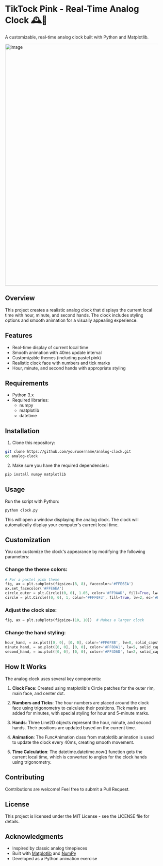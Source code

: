 # TikTock Pink - Real-Time Analog Clock 🕰️🎀

A customizable, real-time analog clock built with Python and Matplotlib.

<img width="794" alt="image" src="https://github.com/user-attachments/assets/1a97f260-7347-4919-b8ad-1c1f5b4fc088" />

## Overview

This project creates a realistic analog clock that displays the current local time with hour, minute, and second hands. The clock includes styling options and smooth animation for a visually appealing experience.

## Features

- Real-time display of current local time
- Smooth animation with 40ms update interval
- Customizable themes (including pastel pink)
- Realistic clock face with numbers and tick marks
- Hour, minute, and second hands with appropriate styling

## Requirements

- Python 3.x
- Required libraries:
  - numpy
  - matplotlib
  - datetime

## Installation

1. Clone this repository:
```bash
git clone https://github.com/yourusername/analog-clock.git
cd analog-clock
```

2. Make sure you have the required dependencies:
```bash
pip install numpy matplotlib
```

## Usage

Run the script with Python:

```bash
python clock.py
```

This will open a window displaying the analog clock. The clock will automatically display your computer's current local time.

## Customization

You can customize the clock's appearance by modifying the following parameters:

### Change the theme colors:
```python
# For a pastel pink theme
fig, ax = plt.subplots(figsize=(8, 8), facecolor='#FFE6EA')
ax.set_facecolor('#FFE6EA')
circle_outer = plt.Circle((0, 0), 1.05, color='#FF9AAD', fill=True, lw=0)
circle = plt.Circle((0, 0), 1, color='#FFF0F3', fill=True, lw=2, ec='#FFAEC0')
```

### Adjust the clock size:
```python
fig, ax = plt.subplots(figsize=(10, 10))  # Makes a larger clock
```

### Change the hand styling:
```python
hour_hand, = ax.plot([0, 0], [0, 0], color='#FF6F8B', lw=8, solid_capstyle='round')
minute_hand, = ax.plot([0, 0], [0, 0], color='#FF8DA1', lw=5, solid_capstyle='round')
second_hand, = ax.plot([0, 0], [0, 0], color='#FF4D6D', lw=2, solid_capstyle='round')
```

## How It Works

The analog clock uses several key components:

1. **Clock Face**: Created using matplotlib's Circle patches for the outer rim, main face, and center dot.

2. **Numbers and Ticks**: The hour numbers are placed around the clock face using trigonometry to calculate their positions. Tick marks are added for minutes, with special styling for hour and 5-minute marks.

3. **Hands**: Three Line2D objects represent the hour, minute, and second hands. Their positions are updated based on the current time.

4. **Animation**: The FuncAnimation class from matplotlib.animation is used to update the clock every 40ms, creating smooth movement.

5. **Time Calculation**: The datetime.datetime.now() function gets the current local time, which is converted to angles for the clock hands using trigonometry.

## Contributing

Contributions are welcome! Feel free to submit a Pull Request.

## License

This project is licensed under the MIT License - see the LICENSE file for details.

## Acknowledgments

- Inspired by classic analog timepieces
- Built with [Matplotlib](https://matplotlib.org/) and [NumPy](https://numpy.org/)
- Developed as a Python animation exercise
